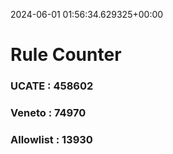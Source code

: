 2024-06-01 01:56:34.629325+00:00
# Rule Counter 
 ### UCATE : 458602

 ### Veneto : 74970

 ### Allowlist : 13930